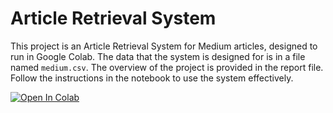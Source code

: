 # Article Retrieval System

This project is an Article Retrieval System for Medium articles, designed to run in Google Colab. The data that the system is designed for is in a file named `medium.csv`. The overview of the project is provided in the report file. Follow the instructions in the notebook to use the system effectively.


<a target="_blank" href="https://colab.research.google.com/github/kielak2/Article-Retrieval-System/blob/main/Article-Retrieval-System-Notebook.ipynb">
  <img src="https://colab.research.google.com/assets/colab-badge.svg" alt="Open In Colab"/>
</a>
